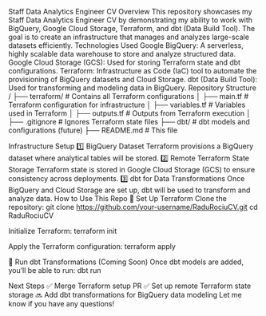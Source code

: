 Staff Data Analytics Engineer CV
Overview
This repository showcases my Staff Data Analytics Engineer CV by demonstrating my ability to work with BigQuery, Google Cloud Storage, Terraform, and dbt (Data Build Tool). The goal is to create an infrastructure that manages and analyzes large-scale datasets efficiently.
Technologies Used
Google BigQuery: A serverless, highly scalable data warehouse to store and analyze structured data.
Google Cloud Storage (GCS): Used for storing Terraform state and dbt configurations.
Terraform: Infrastructure as Code (IaC) tool to automate the provisioning of BigQuery datasets and Cloud Storage.
dbt (Data Build Tool): Used for transforming and modeling data in BigQuery.
Repository Structure
/
├── terraform/          # Contains all Terraform configurations
│   ├── main.tf        # Terraform configuration for infrastructure
│   ├── variables.tf   # Variables used in Terraform
│   ├── outputs.tf     # Outputs from Terraform execution
│   ├── .gitignore     # Ignores Terraform state files
├── dbt/               # dbt models and configurations (future)
├── README.md          # This file

Infrastructure Setup
1️⃣ BigQuery Dataset
Terraform provisions a BigQuery dataset where analytical tables will be stored.
2️⃣ Remote Terraform State Storage
Terraform state is stored in Google Cloud Storage (GCS) to ensure consistency across deployments.
3️⃣ dbt for Data Transformations
Once BigQuery and Cloud Storage are set up, dbt will be used to transform and analyze data.
How to Use This Repo
🚀 Set Up Terraform
Clone the repository:
 git clone https://github.com/your-username/RaduRociuCV.git
cd RaduRociuCV


Initialize Terraform:
 terraform init


Apply the Terraform configuration:
 terraform apply


🚀 Run dbt Transformations (Coming Soon)
Once dbt models are added, you’ll be able to run:
dbt run

Next Steps
✅ Merge Terraform setup PR
✅ Set up remote Terraform state storage
🔜 Add dbt transformations for BigQuery data modeling
Let me know if you have any questions!

